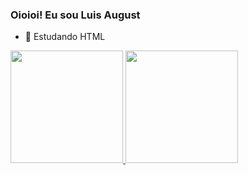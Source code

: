 ### Oioioi! Eu sou Luis August

- 🌱 Estudando HTML

<div>
  <a href="https://github.com/LuisAugustD">
  <img height="180cm" src="https://github-readme-stats.vercel.app/api?username=LuisAugustD&show_icons=true&theme=dark&include_all_commits=true&count_private=true"/_>
  <img height="180cm" src="https://github-readme-stats.vercel.app/api/top-langs/?username=LuisAugustD&layout=compact&langs_count=16&theme=dark"/>
</div>
